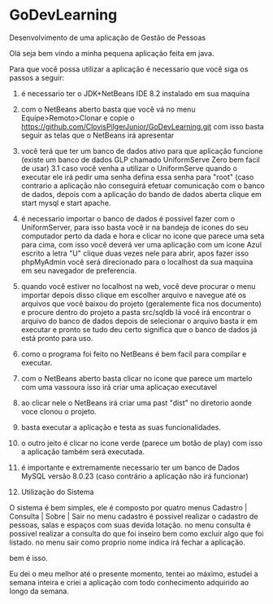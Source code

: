 # GoDevLearning
Desenvolvimento de uma aplicação de Gestão de Pessoas

Olá seja bem vindo a minha pequena aplicação feita em java.

Para que você possa utilizar a aplicação é necessario que você siga os passos a seguir:

1. é necessario ter o JDK+NetBeans IDE 8.2 instalado em sua maquina
2. com o NetBeans aberto basta que você vá no menu Equipe>Remoto>Clonar e copie o https://github.com/ClovisPilgerJunior/GoDevLearning.git com isso basta seguir as telas que o NetBeans irá apresentar
3. você terá que ter um banco de dados ativo para que aplicação funcione (existe um banco de dados GLP chamado UniformServe Zero bem facil de usar)
  3.1 caso você venha a utilizar o UniformServe quando o executar ele irá pedir uma senha defina essa senha para "root" (caso contrario a aplicação não conseguirá efetuar               comunicação com o banco de dados, depois com a aplicação do bando de dados aberta clique em start mysql e start apache.
4. é necessario importar o banco de dados é possivel fazer com o UniformServer, para isso basta você ir na bandeja de icones do seu computador perto da dada e hora e clicar no icone que parece uma seta para cima, com isso você deverá ver uma aplicação com um icone Azul escrito a letra "U" clique duas vezes nele para abrir, apos fazer isso phpMyAdmin você será direcionado para o localhost da sua maquina em seu navegador de preferencia.
5. quando você estiver no localhost na web, você deve procurar o menu importar depois disso clique em escolher arquivo e navegue até os arquivos que você baixou do projeto (geralemente fica nos documento) e procure dentro do projeto a pasta src/sqldb lá você irá encontrar o arquivo do banco de dados depois de selecionar o arquivo basta ir em executar e pronto se tudo deu certo significa que o banco de dados já está pronto para uso.
6. como o programa foi feito no NetBeans é bem facil para compilar e executar.
7. com o NetBeans aberto basta clicar no icone que parece um martelo com uma vassoura isso irá criar uma aplicaçao executavel
8. ao clicar nele o NetBeans irá criar uma past "dist" no diretorio aonde voce clonou o projeto.
9. basta executar a aplicação e testa as suas funcionalidades.
10. o outro jeito é clicar no icone verde (parece um botão de play) com isso a aplicação também será executada.
11. é importante e extremamente necessario ter um banco de Dados MySQL versão 8.0.23 (caso contrário a aplicação não irá funcionar)

1. Utilização do Sistema
  
  O sistema é bem simples, ele é composto por quatro menus Cadastro | Consulta | Sobre | Sair
  no menu cadastro é possivel realizar o cadastro de pessoas, salas e espaços com suas devida lotação.
  no menu consulta é possivel realizar a consulta do que foi inseiro bem como excluir algo que foi listado.
  no menu sair como proprio nome indica irá fechar a aplicação.
  
 bem é isso.
 
 Eu dei o meu melhor até o presente momento, tentei ao máximo, estudei a semana inteira e criei a aplicação com todo conhecimento adquirido ao longo da semana.
